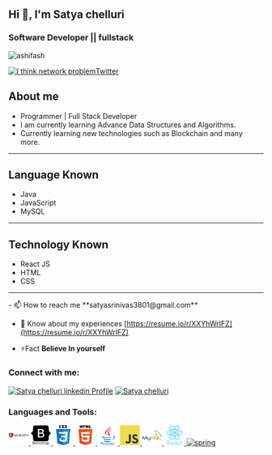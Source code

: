 <br>
<h2>Hi 👋, I'm Satya chelluri</h2>
<h3>Software Developer || fullstack</h3>
<p align="left"> <img src="https://komarev.com/ghpvc/?username=ashifash&label=Profile%20views&color=0e75b6&style=flat" alt="ashifash" /> </p>

<p align="left"> <a href="https://twitter.com/chelluri_satya" target="blank"><img src="https://img.shields.io/twitter/follow/?logo=twitter&style=for-the-badge" alt="I think network problem" />Twitter</a> </p>

<h2> About me </h2>
<ul>
<li>Programmer | Full Stack Developer</li>
<li>I am currently learning Advance Data Structures and Algorithms.</li>
<li>Currently learning new technologies such as Blockchain and many more.</li>
</ul>
<hr>

<h2>Language Known</h2>
<ul>
<li>Java</li>
<li>JavaScript</li>
<li>MySQL</li>
</ul>
<hr>

<h2>Technology Known</h2>
<ul>
<li>React JS</li>
<li>HTML</li>
<li>CSS</li>
</ul>
<hr>
- 📫 How to reach me **satyasrinivas3801@gmail.com**

- 📄 Know about my experiences [https://resume.io/r/XXYhWrIFZ](https://resume.io/r/XXYhWrIFZ)

- ⚡Fact **Believe In yourself**

<h3 align="left">Connect with me:</h3>
<p align="left">
<a href="https://www.linkedin.com/in/satya-chelluri-807131236/" target="blank"><img align="center" src="https://raw.githubusercontent.com/rahuldkjain/github-profile-readme-generator/master/src/images/icons/Social/linked-in-alt.svg" alt="Satya chelluri linkedin Profile" height="30" width="40" /></a>
<a href="https://www.instagram.com/__bea_rdo_/" target="blank"><img align="center" src="https://raw.githubusercontent.com/rahuldkjain/github-profile-readme-generator/master/src/images/icons/Social/instagram.svg" alt=" Satya chelluri" height="30" width="40" /></a>
</p>

<h3 align="left">Languages and Tools:</h3>
<p align="left"> <a href="https://angular.io" target="_blank" rel="noreferrer"> <img src="https://raw.githubusercontent.com/devicons/devicon/master/icons/angularjs/angularjs-original-wordmark.svg" alt="angularjs" width="40" height="40"/> </a> <a href="https://getbootstrap.com" target="_blank" rel="noreferrer"> <img src="https://raw.githubusercontent.com/devicons/devicon/master/icons/bootstrap/bootstrap-plain-wordmark.svg" alt="bootstrap" width="40" height="40"/> </a> <a href="https://www.w3schools.com/css/" target="_blank" rel="noreferrer"> <img src="https://raw.githubusercontent.com/devicons/devicon/master/icons/css3/css3-original-wordmark.svg" alt="css3" width="40" height="40"/> </a> <a href="https://www.w3.org/html/" target="_blank" rel="noreferrer"> <img src="https://raw.githubusercontent.com/devicons/devicon/master/icons/html5/html5-original-wordmark.svg" alt="html5" width="40" height="40"/> </a> <a href="https://www.java.com" target="_blank" rel="noreferrer"> <img src="https://raw.githubusercontent.com/devicons/devicon/master/icons/java/java-original.svg" alt="java" width="40" height="40"/> </a> <a href="https://developer.mozilla.org/en-US/docs/Web/JavaScript" target="_blank" rel="noreferrer"> <img src="https://raw.githubusercontent.com/devicons/devicon/master/icons/javascript/javascript-original.svg" alt="javascript" width="40" height="40"/> </a> <a href="https://www.mysql.com/" target="_blank" rel="noreferrer"> <img src="https://raw.githubusercontent.com/devicons/devicon/master/icons/mysql/mysql-original-wordmark.svg" alt="mysql" width="40" height="40"/> </a> <a href="https://reactjs.org/" target="_blank" rel="noreferrer"> <img src="https://raw.githubusercontent.com/devicons/devicon/master/icons/react/react-original-wordmark.svg" alt="react" width="40" height="40"/> </a> <a href="https://spring.io/" target="_blank" rel="noreferrer"> <img src="https://www.vectorlogo.zone/logos/springio/springio-icon.svg" alt="spring" width="40" height="40"/> </a> </p>
